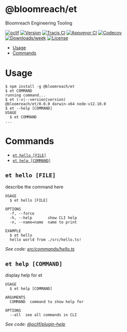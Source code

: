 @bloomreach/et
==============

Bloomreach Engineering Tooling

[![oclif](https://img.shields.io/badge/cli-oclif-brightgreen.svg)](https://oclif.io)
[![Version](https://img.shields.io/npm/v/@bloomreach/et.svg)](https://npmjs.org/package/@bloomreach/et)
[![Tracis CI](https://travis-ci.org/abogaart/et.svg?branch=master)](https://travis-ci.org/abogaart/et)
[![Appveyor CI](https://ci.appveyor.com/api/projects/status/github/abogaart/et?branch=master&svg=true)](https://ci.appveyor.com/project/abogaart/et/branch/master)
[![Codecov](https://codecov.io/gh/abogaart/et/branch/master/graph/badge.svg)](https://codecov.io/gh/abogaart/et)
[![Downloads/week](https://img.shields.io/npm/dw/@bloomreach/et.svg)](https://npmjs.org/package/@bloomreach/et)
[![License](https://img.shields.io/npm/l/@bloomreach/et.svg)](https://github.com/abogaart/et/blob/master/package.json)

<!-- toc -->
* [Usage](#usage)
* [Commands](#commands)
<!-- tocstop -->
# Usage
<!-- usage -->
```sh-session
$ npm install -g @bloomreach/et
$ et COMMAND
running command...
$ et (-v|--version|version)
@bloomreach/et/0.0.0 darwin-x64 node-v12.10.0
$ et --help [COMMAND]
USAGE
  $ et COMMAND
...
```
<!-- usagestop -->
# Commands
<!-- commands -->
* [`et hello [FILE]`](#et-hello-file)
* [`et help [COMMAND]`](#et-help-command)

## `et hello [FILE]`

describe the command here

```
USAGE
  $ et hello [FILE]

OPTIONS
  -f, --force
  -h, --help       show CLI help
  -n, --name=name  name to print

EXAMPLE
  $ et hello
  hello world from ./src/hello.ts!
```

_See code: [src/commands/hello.ts](https://github.com/abogaart/et/blob/v0.0.0/src/commands/hello.ts)_

## `et help [COMMAND]`

display help for et

```
USAGE
  $ et help [COMMAND]

ARGUMENTS
  COMMAND  command to show help for

OPTIONS
  --all  see all commands in CLI
```

_See code: [@oclif/plugin-help](https://github.com/oclif/plugin-help/blob/v2.2.1/src/commands/help.ts)_
<!-- commandsstop -->

